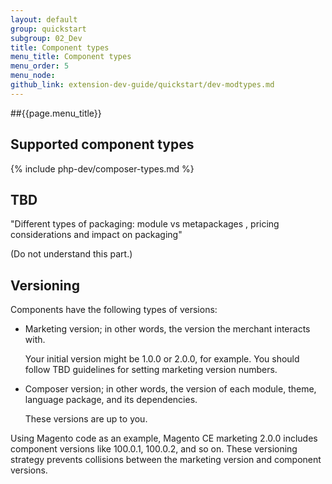 ```yaml
---
layout: default
group: quickstart
subgroup: 02_Dev
title: Component types
menu_title: Component types
menu_order: 5
menu_node: 
github_link: extension-dev-guide/quickstart/dev-modtypes.md
---
```


##{{page.menu_title}}

## Supported component types

{% include php-dev/composer-types.md %}

## TBD
"Different types of packaging: module vs metapackages , pricing considerations and impact on packaging"

(Do not understand this part.)

## Versioning
Components have the following types of versions:

*	Marketing version; in other words, the version the merchant interacts with. 

	Your initial version might be 1.0.0 or 2.0.0, for example. You should follow TBD guidelines for setting marketing version numbers.

*	Composer version; in other words, the version of each module, theme, language package, and its dependencies. 

	These versions are up to you. 

Using Magento code as an example, Magento CE marketing 2.0.0 includes component versions like 100.0.1, 100.0.2, and so on. These versioning strategy prevents collisions between the marketing version and component versions.